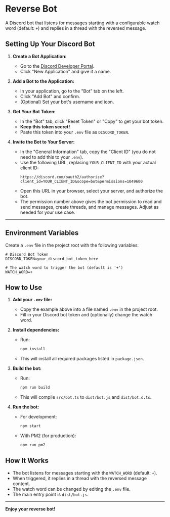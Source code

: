 # Reverse Bot

A Discord bot that listens for messages starting with a configurable watch word (default: `+`) and replies in a thread with the reversed message.

## Setting Up Your Discord Bot

1. **Create a Bot Application:**
   - Go to the [Discord Developer Portal](https://discord.com/developers/applications).
   - Click "New Application" and give it a name.

2. **Add a Bot to the Application:**
   - In your application, go to the "Bot" tab on the left.
   - Click "Add Bot" and confirm.
   - (Optional) Set your bot's username and icon.

3. **Get Your Bot Token:**
   - In the "Bot" tab, click "Reset Token" or "Copy" to get your bot token.
   - **Keep this token secret!**
   - Paste this token into your `.env` file as `DISCORD_TOKEN`.

4. **Invite the Bot to Your Server:**
   - In the "General Information" tab, copy the "Client ID" (you do not need to add this to your `.env`).
   - Use the following URL, replacing `YOUR_CLIENT_ID` with your actual client ID:
     ```
     https://discord.com/oauth2/authorize?client_id=YOUR_CLIENT_ID&scope=bot&permissions=1049600
     ```
   - Open this URL in your browser, select your server, and authorize the bot.
   - The permission number above gives the bot permission to read and send messages, create threads, and manage messages. Adjust as needed for your use case.

---

## Environment Variables

Create a `.env` file in the project root with the following variables:

```
# Discord Bot Token
DISCORD_TOKEN=your_discord_bot_token_here

# The watch word to trigger the bot (default is '+')
WATCH_WORD=+
```

## How to Use

1. **Add your `.env` file:**
   - Copy the example above into a file named `.env` in the project root.
   - Fill in your Discord bot token and (optionally) change the watch word.

2. **Install dependencies:**
   - Run:
     ```sh
     npm install
     ```
   - This will install all required packages listed in `package.json`.

3. **Build the bot:**
   - Run:
     ```sh
     npm run build
     ```
   - This will compile `src/bot.ts` to `dist/bot.js` and `dist/bot.d.ts`.

4. **Run the bot:**
   - For development:
     ```sh
     npm start
     ```
   - With PM2 (for production):
     ```sh
     npm run pm2
     ```

## How It Works

- The bot listens for messages starting with the `WATCH_WORD` (default: `+`).
- When triggered, it replies in a thread with the reversed message content.
- The watch word can be changed by editing the `.env` file.
- The main entry point is `dist/bot.js`.

---

**Enjoy your reverse bot!** 